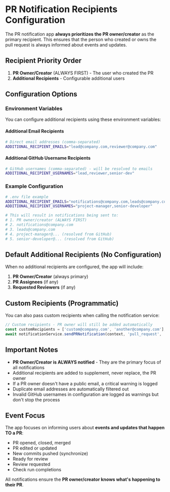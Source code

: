 # PR Notification Recipients Configuration

The PR notification app **always prioritizes the PR owner/creator** as the primary recipient. This ensures that the person who created or owns the pull request is always informed about events and updates.

## Recipient Priority Order

1. **PR Owner/Creator** (ALWAYS FIRST) - The user who created the PR
2. **Additional Recipients** - Configurable additional users

## Configuration Options

### Environment Variables

You can configure additional recipients using these environment variables:

#### Additional Email Recipients

```bash
# Direct email addresses (comma-separated)
ADDITIONAL_RECIPIENT_EMAILS="lead@company.com,reviewer@company.com"
```

#### Additional GitHub Username Recipients

```bash
# GitHub usernames (comma-separated) - will be resolved to emails
ADDITIONAL_RECIPIENT_USERNAMES="lead,reviewer,senior-dev"
```

### Example Configuration

```bash
# .env file example
ADDITIONAL_RECIPIENT_EMAILS="notifications@company.com,leads@company.com"
ADDITIONAL_RECIPIENT_USERNAMES="project-manager,senior-developer"

# This will result in notifications being sent to:
# 1. PR owner/creator (ALWAYS FIRST)
# 2. notifications@company.com
# 3. leads@company.com  
# 4. project-manager@... (resolved from GitHub)
# 5. senior-developer@... (resolved from GitHub)
```

## Default Additional Recipients (No Configuration)

When no additional recipients are configured, the app will include:

1. **PR Owner/Creator** (always primary)
2. **PR Assignees** (if any)
3. **Requested Reviewers** (if any)

## Custom Recipients (Programmatic)

You can also pass custom recipients when calling the notification service:

```javascript
// Custom recipients - PR owner will still be added automatically
const customRecipients = ['custom@company.com', 'another@company.com'];
await notificationService.sendPRNotification(context, 'pull_request', 'opened', data, customRecipients);
```

## Important Notes

- **PR Owner/Creator is ALWAYS notified** - They are the primary focus of all notifications
- Additional recipients are added to supplement, never replace, the PR owner
- If a PR owner doesn't have a public email, a critical warning is logged
- Duplicate email addresses are automatically filtered out
- Invalid GitHub usernames in configuration are logged as warnings but don't stop the process

## Event Focus

The app focuses on informing users about **events and updates that happen TO a PR**:

- PR opened, closed, merged
- PR edited or updated  
- New commits pushed (synchronize)
- Ready for review
- Review requested
- Check run completions

All notifications ensure the **PR owner/creator knows what's happening to their PR**.
